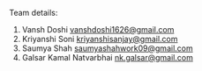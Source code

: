 Team details:
1. Vansh Doshi
   vanshdoshi1626@gmail.com
2. Kriyanshi Soni
   kriyanshisanjay@gmail.com
3. Saumya Shah
   saumyashahwork09@gmail.com
4. Galsar Kamal Natvarbhai
   nk.galsar@gmail.com
